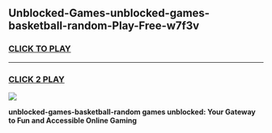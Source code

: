 
## Unblocked-Games-unblocked-games-basketball-random-Play-Free-w7f3v
<h3>
<a href="https://premium76.site?title=unblocked-games-basketball-random&ref=24M">CLICK TO PLAY</a></h3>
<hr>

<h3>
<a href="https://premium76.site?title=unblocked-games-basketball-random&ref=24M">CLICK 2 PLAY</a>
  
</h3>

<a href="https://premium76.site?title=unblocked-games-basketball-random&ref=24M"><img src="https://clearcache.store/games.png"></a>


**unblocked-games-basketball-random games unblocked: Your Gateway to Fun and Accessible Online Gaming**
